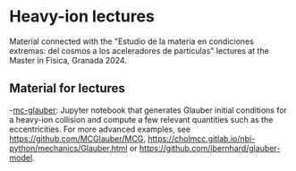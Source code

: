 # Heavy-ion lectures

Material connected with the "Estudio de la materia en condiciones extremas: del cosmos a los aceleradores de partículas" lectures at the Master in Fisica, Granada 2024.

## Material for lectures

-[mc-glauber](mc-glauber.ipynb/): Jupyter notebook that generates Glauber initial conditions for a heavy-ion collision and compute a few relevant quantities such as the eccentricities. For more advanced examples, see 
https://github.com/MCGlauber/MCG, https://cholmcc.gitlab.io/nbi-python/mechanics/Glauber.html or https://github.com/jbernhard/glauber-model. 



